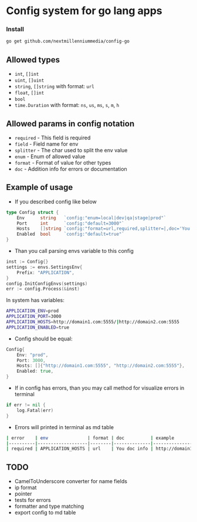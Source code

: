 # Config system for go lang apps

### Install

```bash
go get github.com/nextmillenniummedia/config-go
```

## Allowed types

- `int`, `[]int`
- `uint`, `[]uint`
- `string`, `[]string` with format: `url`
- `float`, `[]int`
- `bool`
- `time.Duration` with format: `ns`, `us`, `ms`, `s`, `m`, `h` 

## Allowed params in config notation

- `required` - This field is required
- `field` - Field name for env
- `splitter` - The char used to split the env value 
- `enum` - Enum of allowed value
- `format` - Format of value for other types
- `doc` - Addition info for errors or documentation

## Example of usage

- If you described config like below
```go
type Config struct {
	Env      string   `config:"enum=local|dev|qa|stage|prod"`
	Port     int      `config:"default=3000"`
	Hosts    []string `config:"format=url,required,splitter=|,doc='You doc info'"`
	Enabled  bool     `config:"default=true"`
}
```

- Than you call parsing envs variable to this config
```go
inst := Config{}
settings := envs.SettingsEnv{
    Prefix: "APPLICATION",
}
config.InitConfigEnvs(settings)
err := config.Process(&inst)
```

In system has variables:
```bash
APPLICATION_ENV=prod
APPLICATION_PORT=3000
APPLICATION_HOSTS=http://domain1.com:5555/|http://domain2.com:5555
APPLICATION_ENABLED=true
```

- Config should be equal:
```go
Config{
    Env: "prod",
    Port: 3000,
    Hosts: []{"http://domain1.com:5555", "http://domain2.com:5555"},
    Enabled: true,
}
```

- If in config has errors, than you may call method for visualize errors in terminal

```go
if err != nil {
    log.Fatal(err)
}
```

- Errors will printed in terminal as md table
```bash
| error    | env               | format | doc          | example                                    |
|----------|-------------------|--------|--------------|--------------------------------------------|
| required | APPLICATION_HOSTS | url    | You doc info | http://domain1:port1|http://domain2:port2  |
```

## TODO

- CamelToUnderscore converter for name fields
- ip format
- pointer
- tests for errors
- formatter and type matching
- export config to md table
